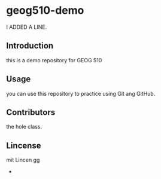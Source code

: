# geog510-demo

I ADDED A LINE.

## Introduction

this is a demo repository for GEOG 510

## Usage


you can use this repository to practice using Git ang GitHub.

## Contributors

the hole class.


## Lincense

mit Lincen
gg

* 